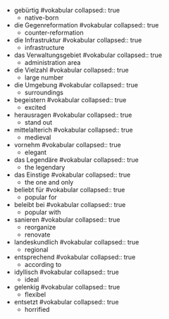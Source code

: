 - gebürtig #vokabular
  collapsed:: true
	- native-born
- die Gegenreformation #vokabular
  collapsed:: true
	- counter-reformation
- die Infrastruktur #vokabular
  collapsed:: true
	- infrastructure
- das Verwaltungsgebiet #vokabular
  collapsed:: true
	- administration area
- die Vielzahl #vokabular
  collapsed:: true
	- large number
- die Umgebung #vokabular
  collapsed:: true
	- surroundings
- begeistern #vokabular
  collapsed:: true
	- excited
- herausragen #vokabular
  collapsed:: true
	- stand out
- mittelalterich #vokabular
  collapsed:: true
	- medieval
- vornehm #vokabular
  collapsed:: true
	- elegant
- das Legendäre #vokabular
  collapsed:: true
	- the legendary
- das Einstige #vokabular
  collapsed:: true
	- the one and only
- beliebt für #vokabular
  collapsed:: true
	- popular for
- beleibt bei #vokabular
  collapsed:: true
	- popular with
- sanieren #vokabular
  collapsed:: true
	- reorganize
	- renovate
- landeskundlich #vokabular
  collapsed:: true
	- regional
- entsprechend #vokabular
  collapsed:: true
	- according to
- idyllisch #vokabular
  collapsed:: true
	- ideal
- gelenkig #vokabular
  collapsed:: true
	- flexibel
- entsetzt #vokabular
  collapsed:: true
	- horrified
